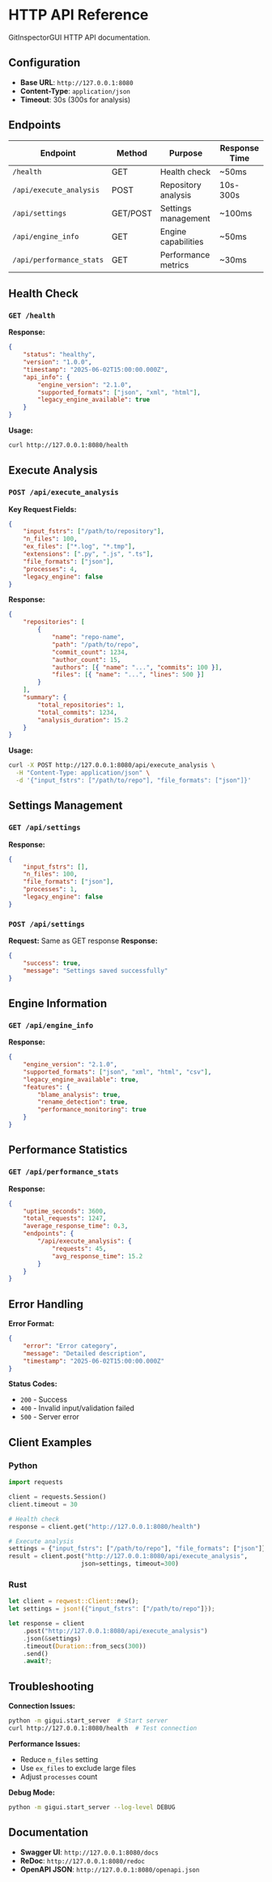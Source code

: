 # HTTP API Reference

GitInspectorGUI HTTP API documentation.

## Configuration

-   **Base URL**: `http://127.0.0.1:8080`
-   **Content-Type**: `application/json`
-   **Timeout**: 30s (300s for analysis)

## Endpoints

| Endpoint                 | Method   | Purpose             | Response Time |
| ------------------------ | -------- | ------------------- | ------------- |
| `/health`                | GET      | Health check        | ~50ms         |
| `/api/execute_analysis`  | POST     | Repository analysis | 10s-300s      |
| `/api/settings`          | GET/POST | Settings management | ~100ms        |
| `/api/engine_info`       | GET      | Engine capabilities | ~50ms         |
| `/api/performance_stats` | GET      | Performance metrics | ~30ms         |

## Health Check

### `GET /health`

**Response:**

```json
{
    "status": "healthy",
    "version": "1.0.0",
    "timestamp": "2025-06-02T15:00:00.000Z",
    "api_info": {
        "engine_version": "2.1.0",
        "supported_formats": ["json", "xml", "html"],
        "legacy_engine_available": true
    }
}
```

**Usage:**

```bash
curl http://127.0.0.1:8080/health
```

## Execute Analysis

### `POST /api/execute_analysis`

**Key Request Fields:**

```json
{
    "input_fstrs": ["/path/to/repository"],
    "n_files": 100,
    "ex_files": ["*.log", "*.tmp"],
    "extensions": [".py", ".js", ".ts"],
    "file_formats": ["json"],
    "processes": 4,
    "legacy_engine": false
}
```

**Response:**

```json
{
    "repositories": [
        {
            "name": "repo-name",
            "path": "/path/to/repo",
            "commit_count": 1234,
            "author_count": 15,
            "authors": [{ "name": "...", "commits": 100 }],
            "files": [{ "name": "...", "lines": 500 }]
        }
    ],
    "summary": {
        "total_repositories": 1,
        "total_commits": 1234,
        "analysis_duration": 15.2
    }
}
```

**Usage:**

```bash
curl -X POST http://127.0.0.1:8080/api/execute_analysis \
  -H "Content-Type: application/json" \
  -d '{"input_fstrs": ["/path/to/repo"], "file_formats": ["json"]}'
```

## Settings Management

### `GET /api/settings`

**Response:**

```json
{
    "input_fstrs": [],
    "n_files": 100,
    "file_formats": ["json"],
    "processes": 1,
    "legacy_engine": false
}
```

### `POST /api/settings`

**Request:** Same as GET response
**Response:**

```json
{
    "success": true,
    "message": "Settings saved successfully"
}
```

## Engine Information

### `GET /api/engine_info`

**Response:**

```json
{
    "engine_version": "2.1.0",
    "supported_formats": ["json", "xml", "html", "csv"],
    "legacy_engine_available": true,
    "features": {
        "blame_analysis": true,
        "rename_detection": true,
        "performance_monitoring": true
    }
}
```

## Performance Statistics

### `GET /api/performance_stats`

**Response:**

```json
{
    "uptime_seconds": 3600,
    "total_requests": 1247,
    "average_response_time": 0.3,
    "endpoints": {
        "/api/execute_analysis": {
            "requests": 45,
            "avg_response_time": 15.2
        }
    }
}
```

## Error Handling

**Error Format:**

```json
{
    "error": "Error category",
    "message": "Detailed description",
    "timestamp": "2025-06-02T15:00:00.000Z"
}
```

**Status Codes:**

-   `200` - Success
-   `400` - Invalid input/validation failed
-   `500` - Server error

## Client Examples

### Python

```python
import requests

client = requests.Session()
client.timeout = 30

# Health check
response = client.get("http://127.0.0.1:8080/health")

# Execute analysis
settings = {"input_fstrs": ["/path/to/repo"], "file_formats": ["json"]}
result = client.post("http://127.0.0.1:8080/api/execute_analysis",
                    json=settings, timeout=300)
```

### Rust

```rust
let client = reqwest::Client::new();
let settings = json!({"input_fstrs": ["/path/to/repo"]});

let response = client
    .post("http://127.0.0.1:8080/api/execute_analysis")
    .json(&settings)
    .timeout(Duration::from_secs(300))
    .send()
    .await?;
```

## Troubleshooting

**Connection Issues:**

```bash
python -m gigui.start_server  # Start server
curl http://127.0.0.1:8080/health  # Test connection
```

**Performance Issues:**

-   Reduce `n_files` setting
-   Use `ex_files` to exclude large files
-   Adjust `processes` count

**Debug Mode:**

```bash
python -m gigui.start_server --log-level DEBUG
```

## Documentation

-   **Swagger UI**: `http://127.0.0.1:8080/docs`
-   **ReDoc**: `http://127.0.0.1:8080/redoc`
-   **OpenAPI JSON**: `http://127.0.0.1:8080/openapi.json`
